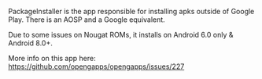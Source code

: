 PackageInstaller is the app responsible for installing apks outside of Google Play. There is an AOSP and a Google equivalent.

Due to some issues on Nougat ROMs, it installs on Android 6.0 only & Android 8.0+.

More info on this app here:
https://github.com/opengapps/opengapps/issues/227